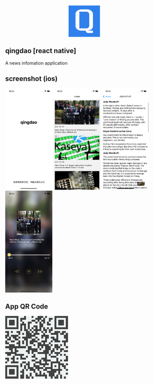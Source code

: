 <p align="center"><img width="100" src="screenshots/app-logo.png" alt="qingdao logo"></p>

## qingdao [react native]

A news infomation application

## screenshot (ios)

<p>
  <img width="150" src="screenshots/splash.png" alt="qingdao logo">
  <img width="150" src="screenshots/home.png" alt="qingdao logo">
  <img width="150" src="screenshots/detail.png" alt="qingdao logo">
  <img width="150" src="screenshots/player.png" alt="qingdao logo">
</p>

## App QR Code
[![qingdao](./screenshots/app-qrcode.png)](http://fir.1r21.cn/6g3v)

